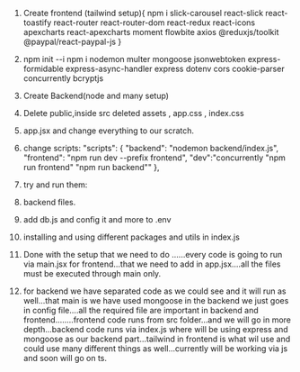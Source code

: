 01. Create frontend (tailwind setup){
    npm i slick-carousel react-slick react-toastify react-router react-router-dom react-redux react-icons apexcharts react-apexcharts moment flowbite axios @reduxjs/toolkit @paypal/react-paypal-js
}
02. npm init --i 
npm i nodemon multer mongoose jsonwebtoken express-formidable express-async-handler express dotenv cors cookie-parser concurrently bcryptjs

03. Create Backend(node and many setup)
04. Delete public,inside src deleted assets , app.css , index.css

05. app.jsx and change everything to our scratch.
06. change scripts:
 "scripts": {
    "backend": "nodemon backend/index.js",
    "frontend": "npm run dev --prefix frontend",
    "dev":"concurrently \"npm run frontend\" \"npm run backend\""
  },

07. try and run them:
08. backend files.
09. add db.js and config it and more to .env
10. installing and using different packages and utils in index.js

11. Done with the setup that we need to do ......every code is going to run via main.jsx for frontend...that we need to add in app.jsx....all the files must be executed through main only.

12. for backend we have separated code as we could see and it will run as well...that main is we have used mongoose in the backend we just goes in config file....all the required file are important in backend and frontend........frontend code runs from src folder...and we will go in more depth...backend code runs via index.js where will be using express and mongoose as our backend part...tailwind in frontend is what wil use and could use many different things as well...currently will be working via js and soon will go on ts.